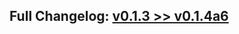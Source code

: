 ## Full Changelog: [v0.1.3 >> v0.1.4a6](https://github.com/SpikingNeurons/toolcraft/compare/v0.1.3...v0.1.4a6)
